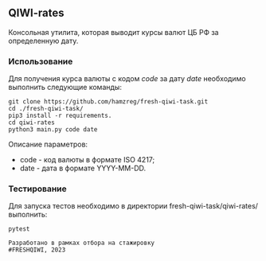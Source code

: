 ## QIWI-rates

Консольная утилита, которая выводит курсы валют ЦБ РФ за определенную дату.

### Использование

Для получения курса валюты с кодом *code* за дату *date* необходимо выполнить следующие команды:

```
git clone https://github.com/hamzreg/fresh-qiwi-task.git
cd ./fresh-qiwi-task/
pip3 install -r requirements.
cd qiwi-rates
python3 main.py code date
```

Описание параметров:

* code - код валюты в формате ISO 4217;
* date - дата в формате YYYY-MM-DD.

### Тестирование

Для запуска тестов необходимо в директории fresh-qiwi-task/qiwi-rates/ выполнить:

```
pytest
```

```
Разработано в рамках отбора на стажировку
#FRESHQIWI, 2023
```